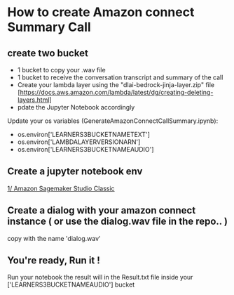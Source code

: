 # How to create Amazon connect Summary Call

## create two bucket 
- 1 bucket to copy your .wav file
- 1 bucket to receive the conversation transcript and summary of the call
- Create your lambda layer using the "dlai-bedrock-jinja-layer.zip" file [https://docs.aws.amazon.com/lambda/latest/dg/creating-deleting-layers.html]
- pdate the Jupyter Notebook accordingly
 
Update your os variables (GenerateAmazonConnectCallSummary.ipynb): 
- os.environ['LEARNERS3BUCKETNAMETEXT']
- os.environ['LAMBDALAYERVERSIONARN'] 
- os.environ['LEARNERS3BUCKETNAMEAUDIO']

## Create a jupyter notebook env
[1/ Amazon Sagemaker Studio Classic](https://docs.aws.amazon.com/sagemaker/latest/dg/notebooks.html)

## Create a dialog with your amazon connect instance ( or use the dialog.wav file in the repo.. )
copy with the name 'dialog.wav'

## You're ready, Run it !
Run your notebook the result will in the Result.txt file inside your ['LEARNERS3BUCKETNAMEAUDIO'] bucket